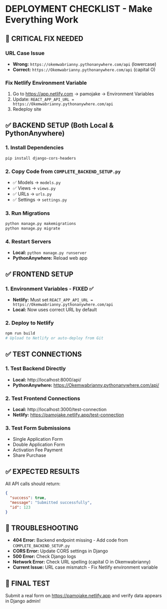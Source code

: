 # DEPLOYMENT CHECKLIST - Make Everything Work

## 🚨 CRITICAL FIX NEEDED

### URL Case Issue
- **Wrong:** `https://okemwabrianny.pythonanywhere.com/api` (lowercase)
- **Correct:** `https://Okemwabrianny.pythonanywhere.com/api` (capital O)

### Fix Netlify Environment Variable
1. Go to https://app.netlify.com → pamojake → Environment Variables
2. Update: `REACT_APP_API_URL = https://Okemwabrianny.pythonanywhere.com/api`
3. Redeploy site

## ✅ BACKEND SETUP (Both Local & PythonAnywhere)

### 1. Install Dependencies
```bash
pip install django-cors-headers
```

### 2. Copy Code from `COMPLETE_BACKEND_SETUP.py`
- ✅ Models → `models.py`
- ✅ Views → `views.py`
- ✅ URLs → `urls.py`
- ✅ Settings → `settings.py`

### 3. Run Migrations
```bash
python manage.py makemigrations
python manage.py migrate
```

### 4. Restart Servers
- **Local:** `python manage.py runserver`
- **PythonAnywhere:** Reload web app

## ✅ FRONTEND SETUP

### 1. Environment Variables - FIXED ✅
- **Netlify:** Must set `REACT_APP_API_URL = https://Okemwabrianny.pythonanywhere.com/api`
- **Local:** Now uses correct URL by default

### 2. Deploy to Netlify
```bash
npm run build
# Upload to Netlify or auto-deploy from Git
```

## ✅ TEST CONNECTIONS

### 1. Test Backend Directly
- **Local:** http://localhost:8000/api/
- **PythonAnywhere:** https://Okemwabrianny.pythonanywhere.com/api/

### 2. Test Frontend Connections
- **Local:** http://localhost:3000/test-connection
- **Netlify:** https://pamojake.netlify.app/test-connection

### 3. Test Form Submissions
- Single Application Form
- Double Application Form
- Activation Fee Payment
- Share Purchase

## ✅ EXPECTED RESULTS

All API calls should return:
```json
{
  "success": true,
  "message": "Submitted successfully",
  "id": 123
}
```

## 🚨 TROUBLESHOOTING

- **404 Error:** Backend endpoint missing - Add code from `COMPLETE_BACKEND_SETUP.py`
- **CORS Error:** Update CORS settings in Django
- **500 Error:** Check Django logs
- **Network Error:** Check URL spelling (capital O in Okemwabrianny)
- **Current Issue:** URL case mismatch - Fix Netlify environment variable

## 🎯 FINAL TEST

Submit a real form on https://pamojake.netlify.app and verify data appears in Django admin!